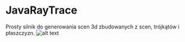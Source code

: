 # JavaRayTrace
Prosty silnik do generowania scen 3d zbudowanych z scen, trójkątów i płaszczyzn. 
![alt text](https://github.com/drakkainen/JavaRayTrace/blob/master/Image.png?raw=true)
